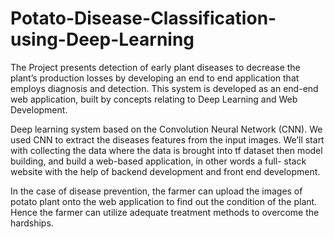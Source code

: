 # Potato-Disease-Classification-using-Deep-Learning
The Project presents detection of early plant diseases to decrease the plant’s production losses by developing an end to end application that employs diagnosis and detection.
This system is developed as an end-end web application, built by concepts relating to Deep Learning and Web Development.

Deep learning system based on the Convolution Neural Network (CNN). We used CNN to extract the diseases features from the input images. We’ll start with collecting the data where the data is brought into tf dataset then model building, and build a web-based application, in other words a full- stack website with the help of backend development and front end development.

In the case of disease prevention, the farmer can upload the images of potato plant onto the web application to find out the condition of the plant. Hence the farmer can utilize adequate treatment methods to overcome the hardships.
